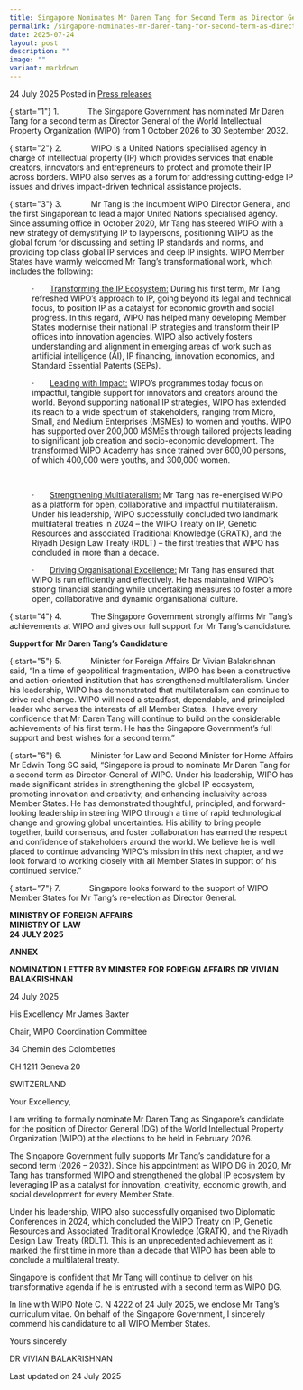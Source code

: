 ```yaml
---
title: Singapore Nominates Mr Daren Tang for Second Term as Director General of WIPO
permalink: /singapore-nominates-mr-daren-tang-for-second-term-as-director-general-of-wipo/
date: 2025-07-24
layout: post
description: ""
image: ""
variant: markdown
---
```

24 July 2025 Posted in [Press releases](/news/press-releases)

{:start="1"}
1.&nbsp;&nbsp;&nbsp;&nbsp;&nbsp;&nbsp;&nbsp;&nbsp;&nbsp;&nbsp;&nbsp;&nbsp; The Singapore Government has nominated Mr Daren Tang for a second term as Director General of the World Intellectual Property Organization (WIPO) from 1 October 2026 to 30 September 2032.

{:start="2"}
2.&nbsp;&nbsp;&nbsp;&nbsp;&nbsp;&nbsp;&nbsp;&nbsp;&nbsp;&nbsp;&nbsp;&nbsp; WIPO is a United Nations specialised agency in charge of intellectual property (IP) which provides services that enable creators, innovators and entrepreneurs to protect and promote their IP across borders. WIPO also serves as a forum for addressing cutting-edge IP issues and drives impact-driven technical assistance projects.

{:start="3"}
3.&nbsp;&nbsp;&nbsp;&nbsp;&nbsp;&nbsp;&nbsp;&nbsp;&nbsp;&nbsp;&nbsp;&nbsp; Mr Tang is the incumbent WIPO Director General, and the first Singaporean to lead a major United Nations specialised agency. Since assuming office in October 2020, Mr Tang has steered WIPO with a new strategy of demystifying IP to laypersons, positioning WIPO as the global forum for discussing and setting IP standards and norms, and providing top class global IP services and deep IP insights. WIPO Member States have warmly welcomed Mr Tang’s transformational work, which includes the following:

<p style="margin-left: 40px">·&nbsp;&nbsp;&nbsp;&nbsp;&nbsp;&nbsp; <u>Transforming the IP Ecosystem:</u> During his first term, Mr Tang refreshed WIPO’s approach to IP, going beyond its legal and technical focus, to position IP as a catalyst for economic growth and social progress. In this regard, WIPO has helped many developing Member States modernise their national IP strategies and transform their IP offices into innovation agencies. WIPO also actively fosters understanding and alignment in emerging areas of work such as artificial intelligence (AI), IP financing, innovation economics, and Standard Essential Patents (SEPs).</p>

<p style="margin-left: 40px">·&nbsp;&nbsp;&nbsp;&nbsp;&nbsp;&nbsp; <u>Leading with Impact:</u> WIPO’s programmes today focus on impactful, tangible support for innovators and creators around the world. Beyond supporting national IP strategies, WIPO has extended its reach to a wide spectrum of stakeholders, ranging from Micro, Small, and Medium Enterprises (MSMEs) to women and youths. WIPO has supported over 200,000 MSMEs through tailored projects leading to significant job creation and socio-economic development. The transformed WIPO Academy has since trained over 600,00 persons, of which 400,000 were youths, and 300,000 women.</p> &nbsp;

<p style="margin-left: 40px">·&nbsp;&nbsp;&nbsp;&nbsp;&nbsp;&nbsp; <u>Strengthening Multilateralism:</u> Mr Tang has re-energised WIPO as a platform for open, collaborative and impactful multilateralism. Under his leadership, WIPO successfully concluded two landmark multilateral treaties in 2024 – the WIPO Treaty on IP, Genetic Resources and associated Traditional Knowledge (GRATK), and the Riyadh Design Law Treaty (RDLT) – the first treaties that WIPO has concluded in more than a decade.</p>

<p style="margin-left: 40px">·&nbsp;&nbsp;&nbsp;&nbsp;&nbsp;&nbsp; <u>Driving Organisational Excellence:</u> Mr Tang has ensured that WIPO is run efficiently and effectively. He has maintained WIPO’s strong financial standing while undertaking measures to foster a more open, collaborative and dynamic organisational culture.</p>

{:start="4"}
4.&nbsp;&nbsp;&nbsp;&nbsp;&nbsp;&nbsp;&nbsp;&nbsp;&nbsp;&nbsp;&nbsp;&nbsp; The Singapore Government strongly affirms Mr Tang’s achievements at WIPO and gives our full support for Mr Tang’s candidature.

**Support for Mr Daren Tang’s Candidature**

{:start="5"}
5.&nbsp;&nbsp;&nbsp;&nbsp;&nbsp;&nbsp;&nbsp;&nbsp;&nbsp;&nbsp;&nbsp;&nbsp; Minister for Foreign Affairs Dr Vivian Balakrishnan said, “In a time of geopolitical fragmentation, WIPO has been a constructive and action-oriented institution that has strengthened multilateralism. Under his leadership, WIPO has demonstrated that multilateralism can continue to drive real change. WIPO will need a steadfast, dependable, and principled leader who serves the interests of all Member States. &nbsp;I have every confidence that Mr Daren Tang will continue to build on the considerable achievements of his first term. He has the Singapore Government’s full support and best wishes for a second term.”

{:start="6"}
6.&nbsp;&nbsp;&nbsp;&nbsp;&nbsp;&nbsp;&nbsp;&nbsp;&nbsp;&nbsp;&nbsp;&nbsp; Minister for Law and Second Minister for Home Affairs Mr Edwin Tong SC said, “Singapore is proud to nominate Mr Daren Tang for a second term as Director-General of WIPO. Under his leadership, WIPO has made significant strides in strengthening the global IP ecosystem, promoting innovation and creativity, and enhancing inclusivity across Member States. He has demonstrated thoughtful, principled, and forward-looking leadership in steering WIPO through a time of rapid technological change and growing global uncertainties. His ability to bring people together, build consensus, and foster collaboration has earned the respect and confidence of stakeholders around the world. We believe he is well placed to continue advancing WIPO’s mission in this next chapter, and we look forward to working closely with all Member States in support of his continued service.”

{:start="7"}
7.&nbsp;&nbsp;&nbsp;&nbsp;&nbsp;&nbsp;&nbsp;&nbsp;&nbsp;&nbsp;&nbsp;&nbsp; Singapore looks forward to the support of WIPO Member States for Mr Tang’s re-election as Director General.

<b>MINISTRY OF FOREIGN AFFAIRS</b><br>
<b>MINISTRY OF LAW</b><br>
<b>24 JULY 2025</b>


**ANNEX**

**NOMINATION LETTER BY MINISTER FOR FOREIGN AFFAIRS DR VIVIAN BALAKRISHNAN**

24 July 2025

His Excellency Mr James Baxter

Chair, WIPO Coordination Committee

34 Chemin des Colombettes

CH 1211 Geneva 20

SWITZERLAND

Your Excellency,

I am writing to formally nominate Mr Daren Tang as Singapore’s candidate for the position of Director General (DG) of the World Intellectual Property Organization (WIPO) at the elections to be held in February 2026.

The Singapore Government fully supports Mr Tang’s candidature for a second term (2026 – 2032). Since his appointment as WIPO DG in 2020, Mr Tang has transformed WIPO and strengthened the global IP ecosystem by leveraging IP as a catalyst for innovation, creativity, economic growth, and social development for every Member State.

Under his leadership, WIPO also successfully organised two Diplomatic Conferences in 2024, which concluded the WIPO Treaty on IP, Genetic Resources and Associated Traditional Knowledge (GRATK), and the Riyadh Design Law Treaty (RDLT). This is an unprecedented achievement as it marked the first time in more than a decade that WIPO has been able to conclude a multilateral treaty.

Singapore is confident that Mr Tang will continue to deliver on his transformative agenda if he is entrusted with a second term as WIPO DG.

In line with WIPO Note C. N 4222 of 24 July 2025, we enclose Mr Tang’s curriculum vitae. On behalf of the Singapore Government, I sincerely commend his candidature to all WIPO Member States.

Yours sincerely

DR VIVIAN BALAKRISHNAN

<p class="right-side-updated">Last updated on 24 July 2025</p>
